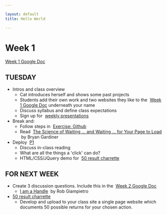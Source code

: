 ```yaml
---

layout: default
title: Hello World

---
```


# Week 1

[Week 1 Google Doc](https://docs.google.com/a/cca.edu/document/d/1spiJZxKFAS5Yfj_Bce7c-ZROrQfjvZeCSJxJhokBp_4/edit?usp=sharing)

## TUESDAY

- Intros and class overview
  - Cat introduces herself and shows some past projects
  - Students add their own work and two websites they like to the  [Week 1 Google Doc](https://docs.google.com/a/cca.edu/document/d/1spiJZxKFAS5Yfj_Bce7c-ZROrQfjvZeCSJxJhokBp_4/edit?usp=sharing) underneath your name
  - Discuss syllabus and define class expectations
  - Sign up for  [weekly presentations](https://docs.google.com/a/cca.edu/document/d/11T5knTdroEpLkeOv2X98U7DnbMkhtKixIcpF3pcctw8/edit?usp=sharing)
- Break and:
  - Follow steps in  [Exercise: Github](https://drive.google.com/open?id=13pKJu_PolkEE0QpirWeklAn5fnBsYjngXrBM5v59T4c)
  - Read  [The Science of Waiting ... and Waiting ... for Your Page to Load](http://fall2017.designing.tools/library/waiting-to-load)  by Bryan Gardiner
- Deploy  [P1](http://fall2017.designing.tools/projects/mouse-events)
  - Discuss in-class reading
  - What are all the things a 'click' can do?
  - HTML/CSS/JQuery demo for  [50 result charrette](https://docs.google.com/a/cca.edu/document/d/1IpfGPVWUDhejru51IksN-ewtcy_NK2pVnc_jHUZHAwk/edit?usp=sharing)

## FOR NEXT WEEK

- Create 3 discussion questions. Include this in the  [Week 2 Google Doc](https://docs.google.com/a/cca.edu/document/d/1cSv_gajKNJDAVpn5WfNgTu9zV5NYgRvebs1q4MPz7uE/edit?usp=sharing)
  - [I am a Handle](http://fall2017.designing.tools/library/i-am-a-handle)  by Rob Giampietro
- [50 result charrette](https://docs.google.com/a/cca.edu/document/d/1IpfGPVWUDhejru51IksN-ewtcy_NK2pVnc_jHUZHAwk/edit?usp=sharing)
  - Develop and upload to your class site a single page website which documents 50 possible returns for your chosen action.
